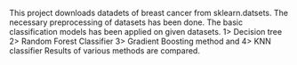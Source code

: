 This project downloads datadets of breast cancer from sklearn.datsets.
The necessary preprocessing of datasets has been done.
The basic classification models has been applied on given datasets. 1> Decision tree 2> Random Forest Classifier 3> Gradient Boosting method and 4> KNN classifier 
Results of various methods are compared.
